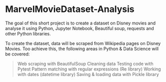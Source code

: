 # MarvelMovieDataset-Analysis

The goal of this short project is to create a dataset on Disney movies and analyse it using Python, Jupyter Notebook, Beautiful soup, requests and other Python libraries.

To create the dataset, data will be scraped from Wikipedia pages on Disney Movies. Too achieve this, the following areas in Python & Data Science will be covered:

> Web scraping with BeautifulSoup
> Cleaning data
> Testing code with Pytest
> Pattern matching with regular expressions (Re library)
> Working with dates (datetime library)
> Saving & loading data with Pickle library